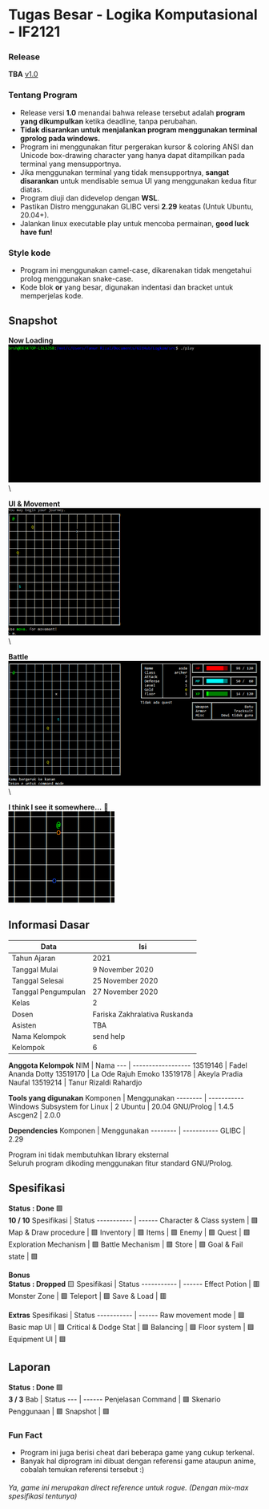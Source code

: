 # Tugas Besar - Logika Komputasional - IF2121
<!-- FAQ Link https://docs.google.com/spreadsheets/d/1QkNJaG0cs0F3fyr8cIbdDV4myj_dXvvyGqcqPybjT2A/edit#gid=0 -->

### Release
**TBA**
[v1.0](https://github.com/Lock1/Logif-IF2121/releases/tag/v1.0)


### Tentang Program
- Release versi **1.0** menandai bahwa release tersebut adalah **program yang dikumpulkan** ketika deadline, tanpa perubahan.
- **Tidak disarankan untuk menjalankan program menggunakan terminal gprolog pada windows.**
- Program ini menggunakan fitur pergerakan kursor & coloring ANSI dan Unicode box-drawing character yang hanya dapat ditampilkan pada terminal yang mensupportnya.
- Jika menggunakan terminal yang tidak mensupportnya, **sangat disarankan** untuk mendisable semua UI yang menggunakan kedua fitur diatas.
- Program diuji dan didevelop dengan **WSL**.
- Pastikan Distro menggunakan GLIBC versi **2.29** keatas (Untuk Ubuntu, 20.04+).
- Jalankan linux executable play untuk mencoba permainan, **good luck have fun!**

### Style kode
- Program ini menggunakan camel-case, dikarenakan tidak mengetahui prolog menggunakan snake-case.
- Kode blok **or** yang besar, digunakan indentasi dan bracket untuk memperjelas kode.


<!-- put some random isekai'd human and amulet of yendor here -->


## Snapshot
**Now Loading** \
![UI](/other/img/loading.gif) \

**UI & Movement** \
![UI](/other/img/movement.gif) \

**Battle** \
![UI](/other/img/battle.gif) \

**I think I see it somewhere...** :thinking: \
![UI](/other/img/portal.gif)



## Informasi Dasar
Data                 | Isi
----                 | ---
Tahun Ajaran         | 2021
Tanggal Mulai        | 9 November 2020
Tanggal Selesai      | 25 November 2020
Tanggal Pengumpulan  | 27 November 2020
Kelas                | 2
Dosen                | Fariska Zakhralativa Ruskanda
Asisten              | TBA
Nama Kelompok        | send help
Kelompok             | 6


**Anggota Kelompok**
NIM      | Nama
---      | ------------------
13519146 | Fadel Ananda Dotty
13519170 | La Ode Rajuh Emoko
13519178 | Akeyla Pradia Naufal
13519214 | Tanur Rizaldi Rahardjo


**Tools yang digunakan**
Komponen                      | Menggunakan
--------                      | -----------
Windows Subsystem for Linux   | 2
Ubuntu                        | 20.04
GNU/Prolog                    | 1.4.5
Ascgen2                       | 2.0.0


**Dependencies**
Komponen | Menggunakan
-------- | -----------
GLIBC    | 2.29

Program ini tidak membutuhkan library eksternal \
Seluruh program dikoding menggunakan
fitur standard GNU/Prolog.


## Spesifikasi
**Status : Done** :green_square: \
**10 / 10**
Spesifikasi               | Status
-----------               | ------
Character & Class system  | :green_square:
Map & Draw procedure      | :green_square:
Inventory                 | :green_square:
Items                     | :green_square:
Enemy                     | :green_square:
Quest                     | :green_square:
Exploration Mechanism     | :green_square:
Battle Mechanism          | :green_square:
Store                     | :green_square:
Goal & Fail state         | :green_square:


**Bonus** \
**Status : Dropped** :yellow_square:
Spesifikasi   | Status
-----------   | ------
Effect Potion | :red_square:
Monster Zone  | :green_square:
Teleport      | :green_square:
Save & Load   | :red_square:



**Extras**
Spesifikasi           | Status
-----------           | ------
Raw movement mode     | :green_square:
Basic map UI          | :green_square:
Critical & Dodge Stat | :green_square:
Balancing             | :green_square:
Floor system          | :green_square:
Equipment UI          | :green_square:


## Laporan
**Status : Done** :green_square: \
**3 / 3**
Bab                   | Status
---                   | ------
Penjelasan Command    | :green_square:
Skenario Penggunaan   | :green_square:
Snapshot              | :green_square:


### Fun Fact
- Program ini juga berisi cheat dari beberapa game yang cukup terkenal.
- Banyak hal diprogram ini dibuat dengan referensi game ataupun anime, cobalah temukan referensi tersebut :)
###### Ya, game ini merupakan direct reference untuk rogue. (Dengan mix-max spesifikasi tentunya)
